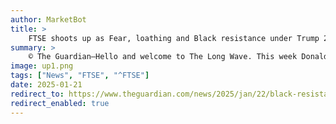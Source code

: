 ```yaml
---
author: MarketBot
title: >
    FTSE shoots up as Fear, loathing and Black resistance under Trump 2.0
summary: >
    © The Guardian—Hello and welcome to The Long Wave. This week Donald Trump was inaugurated in Washington, and the moment feels familiar but also very different. I spoke to the Guardian US colleagues Marina Dunbar and Adria R Walker about inauguration day and how Black Americans were bracing for a second Trump term. But first, the weekly roundup.
image: up1.png
tags: ["News", "FTSE", "^FTSE"]
date: 2025-01-21
redirect_to: https://www.theguardian.com/news/2025/jan/22/black-resistance-new-trump-era-nesrine-malik-the-long-wave
redirect_enabled: true
---
```

